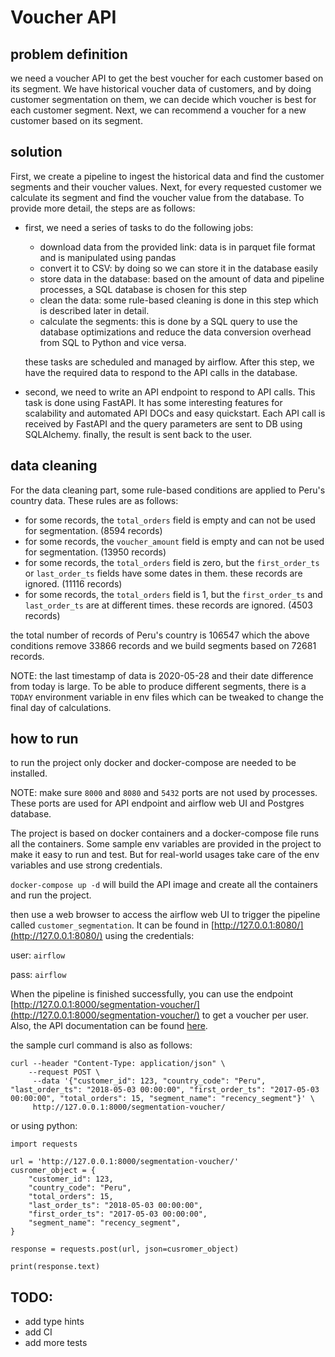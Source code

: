 # Voucher API

## problem definition
we need a voucher API to get the best voucher for each customer based on its segment.
We have historical voucher data of customers, and by doing customer segmentation on them, we can decide which voucher 
is best for each customer segment. Next, we can recommend a voucher for a new customer based on its segment.

## solution
First, we create a pipeline to ingest the historical data and find the customer segments and their voucher values.
Next, for every requested customer we calculate its segment and find the voucher value from the database.
To provide more detail, the steps are as follows:
- first, we need a series of tasks to do the following jobs: 
  - download data from the provided link: data is in parquet file format and is manipulated using pandas 
  - convert it to CSV: by doing so we can store it in the database easily
  - store data in the database: based on the amount of data and pipeline processes, a SQL database is chosen for this step
  - clean the data: some rule-based cleaning is done in this step which is described later in detail.
  - calculate the segments: this is done by a SQL query to use the database optimizations and reduce the data
    conversion overhead from SQL to Python and vice versa.
    
  these tasks are scheduled and managed by airflow. After this step, we have the required data to respond to the API
  calls in the database. 

- second, we need to write an API endpoint to respond to API calls. This task is done using
FastAPI. It has some interesting features for scalability and automated API DOCs and easy quickstart. Each API call is 
  received by FastAPI and the query parameters are sent to DB using SQLAlchemy. finally, the result is sent back to the user.
  
## data cleaning
For the data cleaning part, some rule-based conditions are applied to Peru's country data. These rules are as follows:
- for some records, the `total_orders` field is empty and can not be used for segmentation. (8594 records)
- for some records, the `voucher_amount` field is empty and can not be used for segmentation. (13950 records)
- for some records, the `total_orders` field is zero, but the `first_order_ts` or `last_order_ts` fields have some dates in them. these records are ignored. (11116 records)
- for some records, the `total_orders` field is 1, but the `first_order_ts` and `last_order_ts` are at different times. these records are ignored. (4503 records) 

the total number of records of Peru's country is 106547 which the above conditions remove 33866 records and we build segments based on 72681 records. 

NOTE: the last timestamp of data is 2020-05-28 and their date difference from today is large. To be able to
  produce different segments, there is a `TODAY` environment variable in env files which can be tweaked to change the final day of calculations.  

## how to run

to run the project only docker and docker-compose are needed to be installed.

NOTE: make sure `8000` and `8080` and `5432` ports are not used by processes. These ports are used for API endpoint and airflow web UI and Postgres database.

The project is based on docker containers and a docker-compose file runs all the containers. Some sample env variables
are provided in the project to make it easy to run and test. But for real-world usages take care of the env variables
and use strong credentials.

`docker-compose up -d` will build the API image and create all the containers and run the project.

then use a web browser to access the airflow web UI to trigger the pipeline called `customer_segmentation`. It can be found in 
[http://127.0.0.1:8080/](http://127.0.0.1:8080/) using the credentials:

user: `airflow`

pass: `airflow`

When the pipeline is finished successfully, you can use the endpoint [http://127.0.0.1:8000/segmentation-voucher/](http://127.0.0.1:8000/segmentation-voucher/) to get a voucher per user.
Also, the API documentation can be found [here](http://127.0.0.1:8000/redoc/).

the sample curl command is also as follows:
```
curl --header "Content-Type: application/json" \
    --request POST \
     --data '{"customer_id": 123, "country_code": "Peru", "last_order_ts": "2018-05-03 00:00:00", "first_order_ts": "2017-05-03 00:00:00", "total_orders": 15, "segment_name": "recency_segment"}' \
     http://127.0.0.1:8000/segmentation-voucher/
```

or using python:
```
import requests

url = 'http://127.0.0.1:8000/segmentation-voucher/'
cusromer_object = {
    "customer_id": 123,
    "country_code": "Peru",
    "total_orders": 15,
    "last_order_ts": "2018-05-03 00:00:00",
    "first_order_ts": "2017-05-03 00:00:00",
    "segment_name": "recency_segment",
}

response = requests.post(url, json=cusromer_object)

print(response.text)
```


## TODO:
- add type hints
- add CI
- add more tests
